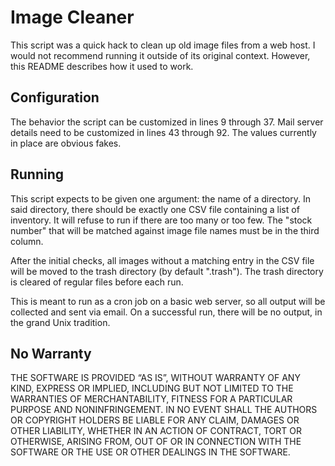# Image Cleaner

This script was a quick hack to clean up old image files from a web host.  I would not recommend running it outside of its original context.  However, this README describes how it used to work.

## Configuration

The behavior the script can be customized in lines 9 through 37.  Mail server details need to be customized in lines 43 through 92.  The values currently in place are obvious fakes.

## Running

This script expects to be given one argument: the name of a directory.  In said directory, there should be exactly one CSV file containing a list of inventory.  It will refuse to run if there are too many or too few.  The "stock number" that will be matched against image file names must be in the third column.

After the initial checks, all images without a matching entry in the CSV file will be moved to the trash directory (by default ".trash").  The trash directory is cleared of regular files before each run.

This is meant to run as a cron job on a basic web server, so all output will be collected and sent via email.  On a successful run, there will be no output, in the grand Unix tradition.

## No Warranty

THE SOFTWARE IS PROVIDED “AS IS”, WITHOUT WARRANTY OF ANY KIND, EXPRESS OR IMPLIED, INCLUDING BUT NOT LIMITED TO THE WARRANTIES OF MERCHANTABILITY, FITNESS FOR A PARTICULAR PURPOSE AND NONINFRINGEMENT. IN NO EVENT SHALL THE AUTHORS OR COPYRIGHT HOLDERS BE LIABLE FOR ANY CLAIM, DAMAGES OR OTHER LIABILITY, WHETHER IN AN ACTION OF CONTRACT, TORT OR OTHERWISE, ARISING FROM, OUT OF OR IN CONNECTION WITH THE SOFTWARE OR THE USE OR OTHER DEALINGS IN THE SOFTWARE. 